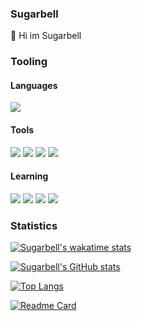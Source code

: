 ### Sugarbell
👋 Hi im Sugarbell
### Tooling
#### Languages


[![](https://img.shields.io/badge/python-3776ab?style=for-the-badge&logo=python&logoColor=white)](https://github.com/TaprisSugarbell)<!-- Python -->



#### Tools 
[![](https://img.shields.io/badge/discord-7289da?style=for-the-badge&logo=discord&logoColor=white)](https://github.com/TaprisSugarbell)<!-- Discord -->
[![](https://img.shields.io/badge/flask-000000?style=for-the-badge&logo=flask&logoColor=white)](https://github.com/TaprisSugarbell) <!-- Flask -->
[![](https://img.shields.io/badge/microsoftonenote-7719aa?style=for-the-badge&logo=microsoft-onenote&logoColor=white)](https://github.com/TaprisSugarbell) <!-- Microsoft OneNote -->
[![](https://img.shields.io/badge/telegram-26a5e4?style=for-the-badge&logo=telegram&logoColor=white)](https://github.com/TaprisSugarbell) <!--  -->

#### Learning 
[![](https://img.shields.io/badge/html-e34f26?style=for-the-badge&logo=html&logoColor=white)](https://github.com/TaprisSugarbell) <!-- Html -->
[![](https://img.shields.io/badge/css3-1572b6?style=for-the-badge&logo=css3&logoColor=white)](https://github.com/TaprisSugarbell) <!-- CSS3 -->
[![](https://img.shields.io/badge/javascript-f7df1e?style=for-the-badge&logo=javascript&logoColor=white)](https://github.com/TaprisSugarbell) <!-- JS -->
[![](https://img.shields.io/badge/python-3776ab?style=for-the-badge&logo=python&logoColor=white)](https://github.com/TaprisSugarbell) <!-- Python -->

### Statistics
[![Sugarbell's wakatime stats](https://github-readme-stats.vercel.app/api/wakatime?username=Sugarbell)](https://github.com/TaprisSugarbell) <!-- Wakatime -->

[![Sugarbell's GitHub stats](https://github-readme-stats.vercel.app/api?username=TaprisSugarbell&show_icons=true&theme=tokyonight)](https://github.com/TaprisSugarbell) <!-- Stats Theme tokyonight -->

[![Top Langs](https://github-readme-stats.vercel.app/api/top-langs/?username=TaprisSugarbell)](https://github.com/TaprisSugarbell) <!-- Top Langs -->

[![Readme Card](https://github-readme-stats.vercel.app/api/pin/?username=Himitsu-Proyect&repo=Codez-Proyect&title_color=fff&icon_color=f9f9f9&text_color=9f9f9f&bg_color=151515)](https://github.com/Himitsu-Proyect/Codez-Proyect)
